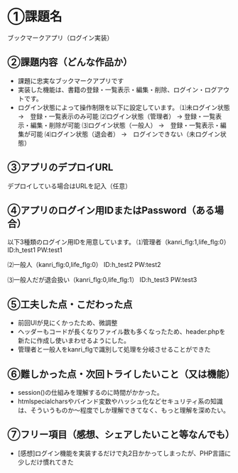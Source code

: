 # ①課題名
ブックマークアプリ（ログイン実装）

## ②課題内容（どんな作品か）
- 課題に忠実なブックマークアプリです
- 実装した機能は、書籍の登録・一覧表示・編集・削除、ログイン・ログアウトです。
- ログイン状態によって操作制限を以下に設定しています。
   ⑴未ログイン状態         →　登録・一覧表示のみ可能
   ⑵ログイン状態（管理者）  →  登録・一覧表示・編集・削除が可能
   ⑶ログイン状態（一般人）  →　登録・一覧表示・編集が可能
   ⑷ログイン状態（退会者）  →　ログインできない（未ログイン状態）

## ③アプリのデプロイURL
デプロイしている場合はURLを記入（任意）

## ④アプリのログイン用IDまたはPassword（ある場合）
以下3種類のログイン用IDを用意しています。
⑴管理者（kanri_flg:1,life_flg:0）
ID:h_test1
PW:test1

⑵一般人（kanri_flg:0,life_flg:0）
ID:h_test2
PW:test2

⑶一般人だが退会扱い（kanri_flg:0,life_flg:1）
ID:h_test3
PW:test3

## ⑤工夫した点・こだわった点
- 前回UIが見にくかったため、微調整
- ヘッダーもコードが長くなりファイル数も多くなったため、header.phpを新たに作成し使いまわせるようにした。
- 管理者と一般人をkanri_flgで識別して処理を分岐させることができた 

## ⑥難しかった点・次回トライしたいこと（又は機能）
- session()の仕組みを理解するのに時間がかかった。
- htmlspecialcharsやバインド変数やハッシュ化などセキュリティ系の知識は、そういうものか～程度でしか理解できてなく、もっと理解を深めたい。

## ⑦フリー項目（感想、シェアしたいこと等なんでも）
- [感想]ログイン機能を実装するだけで丸2日かかってしまったが、PHP言語に少しだけ慣れてきた
